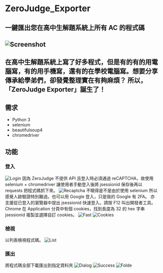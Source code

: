 # ZeroJudge_Exporter
## 一鍵匯出您在高中生解題系統上所有 **AC** 的程式碼
![Screenshot](https://i.imgur.com/t8UDVuM)
---
在高中生解題系統上寫了好多程式，但是有的有的用電腦寫，有的用手機寫，還有的在學校電腦寫。想要分享傳承給學弟們，卻發覺整理實在有夠麻煩？
所以，「ZeroJudge Exporter」誕生了！
---

## 需求
- Python 3
- selenium
- beautifulsoup4
- chromedriver

## 功能
### 登入
![Login](https://i.imgur.com/81DXCaG)
因為 ZeroJudge 不提供 API 且登入時必須通過 reCAPTCHA，故使用 selenium + chromedriver 讓使用者手動登入後將 jsessionid 保存後再以 requests 把程式碼抓下來。
![Recaptcha](https://i.imgur.com/HZdkp3z)
不曉得是不是由於使用 selenium 所以感覺人跡驗證特別難過。也可以用 Google 登入，只是我的 Google 有 2FA。
亦支援從已登入的瀏覽器中提出 jsessionid 快速登入。請按 F12 叫出開發者工具。Chrome 在 Application 分頁中有個 cookies，找到長度為 32 的 hex 字串 jsessionid 複製並選擇自訂 cookies。
![Fast](https://i.imgur.com/ojz6Kzx)
![Cookies](https://i.imgur.com/bguxy3i)
### 檢視
以列表檢視程式碼。
![List](https://i.imgur.com/0AZlcqM)
### 匯出
將程式碼全部下載匯出到指定資料夾
![Dialog](https://i.imgur.com/W9vFqzh)
![Success](https://i.imgur.com/aVwyo2X)
![Folde](https://i.imgur.com/OszOevV)
